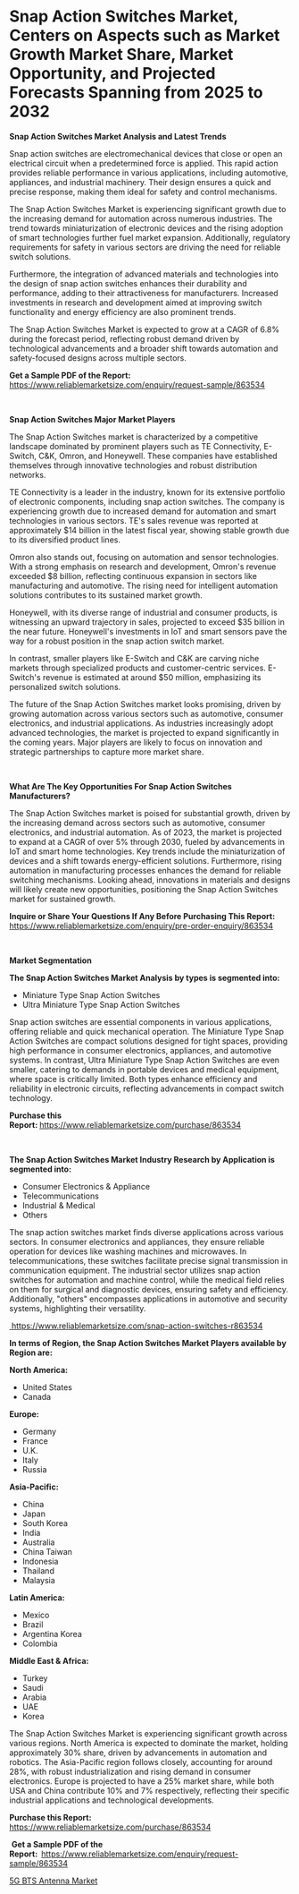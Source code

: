 <p><h1>Snap Action Switches Market, Centers on Aspects such as Market Growth Market Share, Market Opportunity, and Projected Forecasts Spanning from 2025 to 2032</h1></p><p><strong>Snap Action Switches Market Analysis and Latest Trends</strong></p>
<p><p>Snap action switches are electromechanical devices that close or open an electrical circuit when a predetermined force is applied. This rapid action provides reliable performance in various applications, including automotive, appliances, and industrial machinery. Their design ensures a quick and precise response, making them ideal for safety and control mechanisms.</p><p>The Snap Action Switches Market is experiencing significant growth due to the increasing demand for automation across numerous industries. The trend towards miniaturization of electronic devices and the rising adoption of smart technologies further fuel market expansion. Additionally, regulatory requirements for safety in various sectors are driving the need for reliable switch solutions.</p><p>Furthermore, the integration of advanced materials and technologies into the design of snap action switches enhances their durability and performance, adding to their attractiveness for manufacturers. Increased investments in research and development aimed at improving switch functionality and energy efficiency are also prominent trends.</p><p>The Snap Action Switches Market is expected to grow at a CAGR of 6.8% during the forecast period, reflecting robust demand driven by technological advancements and a broader shift towards automation and safety-focused designs across multiple sectors.</p></p>
<p><strong>Get a Sample PDF of the Report:&nbsp;</strong> <a href="https://www.reliablemarketsize.com/enquiry/request-sample/863534?utm_campaign=2445&utm_medium=2&utm_source=Github&utm_content=ia&utm_term=06042025&utm_id=snap-action-switches">https://www.reliablemarketsize.com/enquiry/request-sample/863534</a></p>
<p>&nbsp;</p>
<p><strong>Snap Action Switches Major Market Players</strong></p>
<p><p>The Snap Action Switches market is characterized by a competitive landscape dominated by prominent players such as TE Connectivity, E-Switch, C&K, Omron, and Honeywell. These companies have established themselves through innovative technologies and robust distribution networks.</p><p>TE Connectivity is a leader in the industry, known for its extensive portfolio of electronic components, including snap action switches. The company is experiencing growth due to increased demand for automation and smart technologies in various sectors. TE's sales revenue was reported at approximately $14 billion in the latest fiscal year, showing stable growth due to its diversified product lines.</p><p>Omron also stands out, focusing on automation and sensor technologies. With a strong emphasis on research and development, Omron's revenue exceeded $8 billion, reflecting continuous expansion in sectors like manufacturing and automotive. The rising need for intelligent automation solutions contributes to its sustained market growth.</p><p>Honeywell, with its diverse range of industrial and consumer products, is witnessing an upward trajectory in sales, projected to exceed $35 billion in the near future. Honeywell's investments in IoT and smart sensors pave the way for a robust position in the snap action switch market.</p><p>In contrast, smaller players like E-Switch and C&K are carving niche markets through specialized products and customer-centric services. E-Switch's revenue is estimated at around $50 million, emphasizing its personalized switch solutions.</p><p>The future of the Snap Action Switches market looks promising, driven by growing automation across various sectors such as automotive, consumer electronics, and industrial applications. As industries increasingly adopt advanced technologies, the market is projected to expand significantly in the coming years. Major players are likely to focus on innovation and strategic partnerships to capture more market share.</p></p>
<p>&nbsp;</p>
<p><strong>What Are The Key Opportunities For Snap Action Switches Manufacturers?</strong></p>
<p><p>The Snap Action Switches market is poised for substantial growth, driven by the increasing demand across sectors such as automotive, consumer electronics, and industrial automation. As of 2023, the market is projected to expand at a CAGR of over 5% through 2030, fueled by advancements in IoT and smart home technologies. Key trends include the miniaturization of devices and a shift towards energy-efficient solutions. Furthermore, rising automation in manufacturing processes enhances the demand for reliable switching mechanisms. Looking ahead, innovations in materials and designs will likely create new opportunities, positioning the Snap Action Switches market for sustained growth.</p></p>
<p><strong>Inquire or Share Your Questions If Any Before Purchasing This Report:</strong> <a href="https://www.reliablemarketsize.com/enquiry/pre-order-enquiry/863534?utm_campaign=2445&utm_medium=2&utm_source=Github&utm_content=ia&utm_term=06042025&utm_id=snap-action-switches">https://www.reliablemarketsize.com/enquiry/pre-order-enquiry/863534</a></p>
<p>&nbsp;</p>
<p><strong>Market Segmentation</strong></p>
<p><strong>The Snap Action Switches Market Analysis by types is segmented into:</strong></p>
<p><ul><li>Miniature Type Snap Action Switches</li><li>Ultra Miniature Type Snap Action Switches</li></ul></p>
<p><p>Snap action switches are essential components in various applications, offering reliable and quick mechanical operation. The Miniature Type Snap Action Switches are compact solutions designed for tight spaces, providing high performance in consumer electronics, appliances, and automotive systems. In contrast, Ultra Miniature Type Snap Action Switches are even smaller, catering to demands in portable devices and medical equipment, where space is critically limited. Both types enhance efficiency and reliability in electronic circuits, reflecting advancements in compact switch technology.</p></p>
<p><strong>Purchase this Report:&nbsp;</strong><a href="https://www.reliablemarketsize.com/purchase/863534?utm_campaign=2445&utm_medium=2&utm_source=Github&utm_content=ia&utm_term=06042025&utm_id=snap-action-switches">https://www.reliablemarketsize.com/purchase/863534</a></p>
<p>&nbsp;</p>
<p><strong>The Snap Action Switches Market Industry Research by Application is segmented into:</strong></p>
<p><ul><li>Consumer Electronics & Appliance</li><li>Telecommunications</li><li>Industrial & Medical</li><li>Others</li></ul></p>
<p><p>The snap action switches market finds diverse applications across various sectors. In consumer electronics and appliances, they ensure reliable operation for devices like washing machines and microwaves. In telecommunications, these switches facilitate precise signal transmission in communication equipment. The industrial sector utilizes snap action switches for automation and machine control, while the medical field relies on them for surgical and diagnostic devices, ensuring safety and efficiency. Additionally, "others" encompasses applications in automotive and security systems, highlighting their versatility.</p></p>
<p><a href="https://www.reliablemarketsize.com/snap-action-switches-r863534?utm_campaign=2445&utm_medium=2&utm_source=Github&utm_content=ia&utm_term=06042025&utm_id=snap-action-switches">&nbsp;https://www.reliablemarketsize.com/snap-action-switches-r863534</a></p>
<p><strong>In terms of Region, the Snap Action Switches Market Players available by Region are:</strong></p>
<p>
    <p> <strong> North America: </strong>
        <ul>
            <li>United States</li>
            <li>Canada</li>
        </ul>
        </p> 
    <p> <strong> Europe: </strong>
        <ul>
            <li>Germany</li>
            <li>France</li>
            <li>U.K.</li>
            <li>Italy</li>
            <li>Russia</li>
        </ul>
        </p> 
    <p> <strong> Asia-Pacific: </strong>
        <ul>
            <li>China</li>
            <li>Japan</li>
            <li>South Korea</li>
            <li>India</li>
            <li>Australia</li>
            <li>China Taiwan</li>
            <li>Indonesia</li>
            <li>Thailand</li>
            <li>Malaysia</li>
        </ul>
        </p> 
    <p> <strong> Latin America: </strong>
        <ul>
            <li>Mexico</li>
            <li>Brazil</li>
            <li>Argentina Korea</li>
            <li>Colombia</li>
        </ul>
        </p> 
    <p> <strong> Middle East & Africa: </strong>
        <ul>
            <li>Turkey</li>
            <li>Saudi</li>
            <li>Arabia</li>
            <li>UAE</li>
            <li>Korea</li>
        </ul>
    </p>
    </p>
<p><p>The Snap Action Switches Market is experiencing significant growth across various regions. North America is expected to dominate the market, holding approximately 30% share, driven by advancements in automation and robotics. The Asia-Pacific region follows closely, accounting for around 28%, with robust industrialization and rising demand in consumer electronics. Europe is projected to have a 25% market share, while both USA and China contribute 10% and 7% respectively, reflecting their specific industrial applications and technological developments.</p></p>
<p><strong>Purchase this Report: </strong><a href="https://www.reliablemarketsize.com/purchase/863534?utm_campaign=2445&utm_medium=2&utm_source=Github&utm_content=ia&utm_term=06042025&utm_id=snap-action-switches">https://www.reliablemarketsize.com/purchase/863534</a></p>
<p>&nbsp;<strong>Get a Sample PDF of the Report:&nbsp;&nbsp;</strong><a href="https://www.reliablemarketsize.com/enquiry/request-sample/863534?utm_campaign=2445&utm_medium=2&utm_source=Github&utm_content=ia&utm_term=06042025&utm_id=snap-action-switches">https://www.reliablemarketsize.com/enquiry/request-sample/863534</a></p>
<p><strong></strong></p>
<p><p><a href="https://github.com/leopardmicheal7019/Market-Research-Report-List-1/blob/main/5g-bts-antenna-market.md?utm_campaign=2445&utm_medium=2&utm_source=Github&utm_content=ia&utm_term=06042025&utm_id=snap-action-switches">5G BTS Antenna Market</a></p></p>